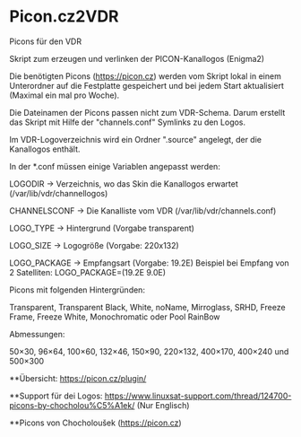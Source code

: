 # Picon.cz2VDR

Picons für den VDR

Skript zum erzeugen und verlinken der PICON-Kanallogos (Enigma2)

Die benötigten Picons (https://picon.cz) werden vom Skript lokal in einem Unterordner auf die Festplatte gespeichert und bei jedem Start aktualisiert (Maximal ein mal pro Woche).

Die Dateinamen der Picons passen nicht zum VDR-Schema. Darum erstellt das Skript mit Hilfe der "channels.conf" Symlinks zu den Logos.

Im VDR-Logoverzeichnis wird ein Ordner ".source" angelegt, der die Kanallogos enthält. 

In der *.conf müssen einige Variablen angepasst werden:

LOGODIR -> Verzeichnis, wo das Skin die Kanallogos erwartet (/var/lib/vdr/channellogos)

CHANNELSCONF -> Die Kanalliste vom VDR (/var/lib/vdr/channels.conf)

LOGO_TYPE -> Hintergrund (Vorgabe transparent)

LOGO_SIZE -> Logogröße (Vorgabe: 220x132)

LOGO_PACKAGE -> Empfangsart (Vorgabe: 19.2E) Beispiel bei Empfang von 2 Satelliten: LOGO_PACKAGE=(19.2E 9.0E)

Picons mit folgenden Hintergründen:

Transparent, Transparent Black, White, noName, Mirroglass, SRHD, Freeze Frame, Freeze White, Monochromatic oder Pool RainBow

Abmessungen:

50×30, 96×64, 100×60, 132×46, 150×90, 220×132, 400×170, 400×240 und 500×300

**Übersicht: https://picon.cz/plugin/

**Support für dei Logos: https://www.linuxsat-support.com/thread/124700-picons-by-chocholou%C5%A1ek/ (Nur Englisch)

**Picons von Chocholoušek (https://picon.cz)
